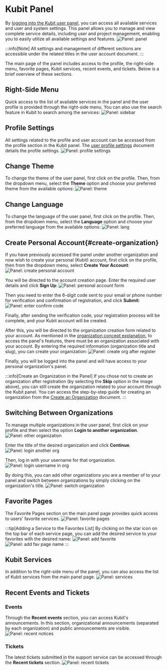 # Kubit Panel

By [logging into the Kubit user panel](https://panel.kubit.ir/en/login), you can access all available services and user and system settings. This panel allows you to manage and view complete service details, including user and project management, enabling you to easily utilize all available settings and features.
![Panel: panel](img/panel.png)

:::info[Note]
All settings and management of different sections are accessible under the related titles in the user account document.
:::

The main page of the panel includes access to the profile, the right-side menu, favorite pages, Kubit services, recent events, and tickets. Below is a brief overview of these sections.

## Right-Side Menu

Quick access to the list of available services in the panel and the user profile is provided through the right-side menu. You can also use the search feature in Kubit to search among the services:
![Panel: sidebar](img/sidebar.png)

## Profile Settings

All settings related to the profile and user account can be accessed from the profile section in the Kubit panel. The [user profile settings](../profile-settings) document details the profile settings.
![Panel: profile settings](img/profile-settings.png)

## Change Theme

To change the theme of the user panel, first click on the profile. Then, from the dropdown menu, select the **Theme** option and choose your preferred theme from the available options:
![Panel: theme](img/theme.png)

## Change Language

To change the language of the user panel, first click on the profile. Then, from the dropdown menu, select the **Language** option and choose your preferred language from the available options:
![Panel: lang](img/lang.png)

## Create Personal Account{#create-organization}

If you have previously accessed the panel under another organization and now wish to create your personal (Kubit) account, first click on the profile, then from the dropdown menu, select **Create Your Account**:
![Panel: create personal account](create-personal-account.png)

You will be directed to the account creation page. Enter the required user details and click **Sign Up**:
![Panel: personal account form](img/register-form.png)

Then you need to enter the 6-digit code sent to your email or phone number for verification and confirmation of registration, and click **Submit**:
![Panel: enter confirm code](img/enter-confirm-code-register.png)

Finally, after sending the verification code, your registration process will be complete, and your Kubit account will be created.

After this, you will be directed to the organization creation form related to your account. As mentioned in the [organization concept explanation](../#organization), to access the panel's features, there must be an organization associated with your account. By entering the required information (organization title and slug), you can create your organization:
![Panel: create org after register](img/create-org-after-register.png)

Finally, you will be logged into the panel and will have access to your personal organization's panel.

:::info[Create an Organization in the Panel]
If you chose not to create an organization after registration (by selecting the **Skip** option in the image above), you can still create the organization related to your account through the Kubit panel. You can access the step-by-step guide for creating an organization from the [Create an Organization](../create-organization) document.
:::

## Switching Between Organizations

To manage multiple organizations in the user panel, first click on your profile and then select the option **Login to another organization**.
![Panel: other organization](img/other-organization.png)

Enter the title of the desired organization and click **Continue**.
![Panel: login another org](img/enter-org-name.png)

Then, log in with your username for that organization.
![Panel: login username in org](img/enter-username-in-org.png)

By doing this, you can add other organizations you are a member of to your panel and switch between organizations by simply clicking on the organization's title.
![Panel: switch organization](switch-organization.png)

## Favorite Pages

The Favorite Pages section on the main panel page provides quick access to users' favorite services.
![Panel: favorite pages](img/favorite-pages.png)

:::tip[Adding a Service to the Favorites List]
By clicking on the star icon on the top bar of each service page, you can add the desired service to your favorites with the desired name:
![Panel: add favorite](img/add-favorite.png)
![Panel: add fav page name](img/favorite-page-name.png)
:::

## Kubit Services

In addition to the right-side menu of the panel, you can also access the list of Kubit services from the main panel page.
![Panel: services](img/services.png)

## Recent Events and Tickets

### Events

Through the **Recent events** section, you can access Kubit's announcements. In this section, organizational announcements (separated by each organization) and public announcements are visible.
![Panel: recent notices](img/recent-notices.png)

### Tickets

The latest tickets submitted in the support service can be accessed through the **Recent tickets** section.
![Panel: recent tickets](img/recent-tickets.png)
